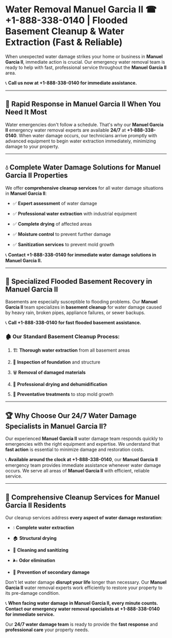# Water Removal Manuel Garcia II ☎ +1-888-338-0140 | Flooded Basement Cleanup & Water Extraction (Fast & Reliable)

When unexpected water damage strikes your home or business in **Manuel Garcia II**, immediate action is crucial. Our emergency water removal team is ready to help with fast, professional service throughout the **Manuel Garcia II** area. 

📞 **Call us now at +1-888-338-0140 for immediate assistance.**
---
## 🚀 Rapid Response in Manuel Garcia II When You Need It Most
Water emergencies don't follow a schedule. That's why our **Manuel Garcia II** emergency water removal experts are available **24/7** at **+1-888-338-0140**. When water damage occurs, our technicians arrive promptly with advanced equipment to begin water extraction immediately, minimizing damage to your property.
---
## 💧 Complete Water Damage Solutions for Manuel Garcia II Properties
We offer **comprehensive cleanup services** for all water damage situations in **Manuel Garcia II**:
- ✅ **Expert assessment** of water damage  
- ✅ **Professional water extraction** with industrial equipment  
- ✅ **Complete drying** of affected areas  
- ✅ **Moisture control** to prevent further damage  
- ✅ **Sanitization services** to prevent mold growth  
📞 **Contact +1-888-338-0140 for immediate water damage solutions in Manuel Garcia II.**
---
## 🌊 Specialized Flooded Basement Recovery in Manuel Garcia II
Basements are especially susceptible to flooding problems. Our **Manuel Garcia II** team specializes in **basement cleanup** for water damage caused by heavy rain, broken pipes, appliance failures, or sewer backups. 
📞 **Call +1-888-338-0140 for fast flooded basement assistance.**
### 🏚️ Our Standard Basement Cleanup Process:
1. 🏗️ **Thorough water extraction** from all basement areas  
2. 🔎 **Inspection of foundation** and structure  
3. 🗑️ **Removal of damaged materials**  
4. 💨 **Professional drying and dehumidification**  
5. 🚫 **Preventative treatments** to stop mold growth  
---
## 🏆 Why Choose Our 24/7 Water Damage Specialists in Manuel Garcia II?
Our experienced **Manuel Garcia II** water damage team responds quickly to emergencies with the right equipment and expertise. We understand that **fast action** is essential to minimize damage and restoration costs.
📞 **Available around the clock at +1-888-338-0140**, our **Manuel Garcia II** emergency team provides immediate assistance whenever water damage occurs. We serve all areas of **Manuel Garcia II** with efficient, reliable service.
---
## 🧹 Comprehensive Cleanup Services for Manuel Garcia II Residents
Our cleanup services address **every aspect of water damage restoration**:
- 💧 **Complete water extraction**  
- 🏠 **Structural drying**  
- 🧼 **Cleaning and sanitizing**  
- 🌬️ **Odor elimination**  
- 🚫 **Prevention of secondary damage**  
Don't let water damage **disrupt your life** longer than necessary. Our **Manuel Garcia II** water removal experts work efficiently to restore your property to its pre-damage condition.
📞 **When facing water damage in Manuel Garcia II, every minute counts. Contact our emergency water removal specialists at +1-888-338-0140 for immediate service.**
Our **24/7 water damage team** is ready to provide the **fast response** and **professional care** your property needs.

